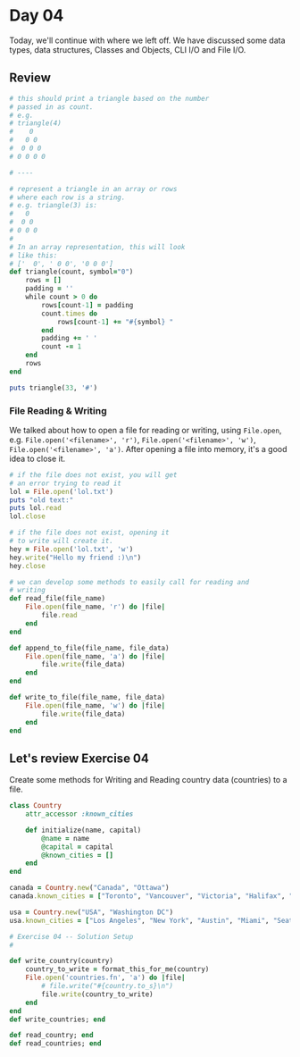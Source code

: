 # Day 04

Today, we'll continue with where we left off. We have discussed some data types, data structures, Classes and Objects, CLI I/O and File I/O.

## Review

```ruby
# this should print a triangle based on the number
# passed in as count.
# e.g.
# triangle(4)
#    0
#   0 0
#  0 0 0
# 0 0 0 0

# ----

# represent a triangle in an array or rows
# where each row is a string.
# e.g. triangle(3) is:
#   0
#  0 0
# 0 0 0
# 
# In an array representation, this will look
# like this: 
# ['  0', ' 0 0', '0 0 0']
def triangle(count, symbol="0")
    rows = []
    padding = ''
    while count > 0 do
        rows[count-1] = padding
        count.times do
            rows[count-1] += "#{symbol} "
        end
        padding += ' '
        count -= 1
    end
    rows
end

puts triangle(33, '#')
```
### File Reading & Writing

We talked about how to open a file for reading or writing, using `File.open`, e.g. `File.open('<filename>', 'r')`, `File.open('<filename>', 'w')`, `File.open('<filename>', 'a')`. After opening a file into memory, it's a good idea to close it.

```ruby
# if the file does not exist, you will get 
# an error trying to read it
lol = File.open('lol.txt')
puts "old text:"
puts lol.read
lol.close

# if the file does not exist, opening it
# to write will create it.
hey = File.open('lol.txt', 'w')
hey.write("Hello my friend :)\n")
hey.close

# we can develop some methods to easily call for reading and
# writing
def read_file(file_name)
    File.open(file_name, 'r') do |file|
        file.read
    end
end

def append_to_file(file_name, file_data)
    File.open(file_name, 'a') do |file|
        file.write(file_data)
    end
end

def write_to_file(file_name, file_data)
    File.open(file_name, 'w') do |file|
        file.write(file_data)
    end
end

```

## Let's review Exercise 04
Create some methods for Writing and Reading country data (countries) to a file.

```ruby
class Country
    attr_accessor :known_cities

    def initialize(name, capital)
        @name = name
        @capital = capital
        @known_cities = []
    end
end

canada = Country.new("Canada", "Ottawa")
canada.known_cities = ["Toronto", "Vancouver", "Victoria", "Halifax", "Montreal"]

usa = Country.new("USA", "Washington DC")
usa.known_cities = ["Los Angeles", "New York", "Austin", "Miami", "Seattle"]

# Exercise 04 -- Solution Setup
#

def write_country(country)
    country_to_write = format_this_for_me(country)
    File.open('countries.fn', 'a') do |file|
        # file.write("#{country.to_s}\n")
        file.write(country_to_write)
    end
end
def write_countries; end

def read_country; end
def read_countries; end

```